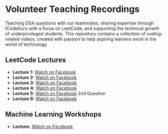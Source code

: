 # Volunteer Teaching Recordings  

Teaching DSA questions with our teammates, sharing expertise through ICodeGuru with a focus on LeetCode, and supporting the technical growth of underprivileged students. This repository contains a collection of coding-related videos, created with passion to help aspiring learners excel in the world of technology  

## LeetCode Lectures  
- **Lecture 1:** [Watch on Facebook](https://www.facebook.com/watch/?v=1848412722678920)
- **Lecture 2:** [Watch on Facebook](https://www.facebook.com/share/v/1HcnE3hGkF/)
- **Lecture 3:** [Watch on Facebook](https://www.facebook.com/share/v/15sLoLWrJy/)
- **Lecture 4:** [Watch on Facebook](https://www.facebook.com/share/v/1aLncZ9fXc/)
- **Lecture 5:** [Watch on Facebook](https://www.facebook.com/share/v/16DKnM9eTc/) 2nd Question
- **Lecture 6:** [Watch on Facebook](https://www.facebook.com/share/v/1BuimWsAYb/)



## Machine Learning Workshops
  - **Lecture:** [Watch on Facebook](https://www.facebook.com/share/v/1BGwSQ8BSh/)
